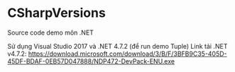 # CSharpVersions
Source code demo môn .NET

Sử dụng Visual Studio 2017 và .NET 4.7.2 (để run demo Tuple)
Link tải .NET v4.7.2: https://download.microsoft.com/download/3/B/F/3BFB9C35-405D-45DF-BDAF-0EB57D047888/NDP472-DevPack-ENU.exe